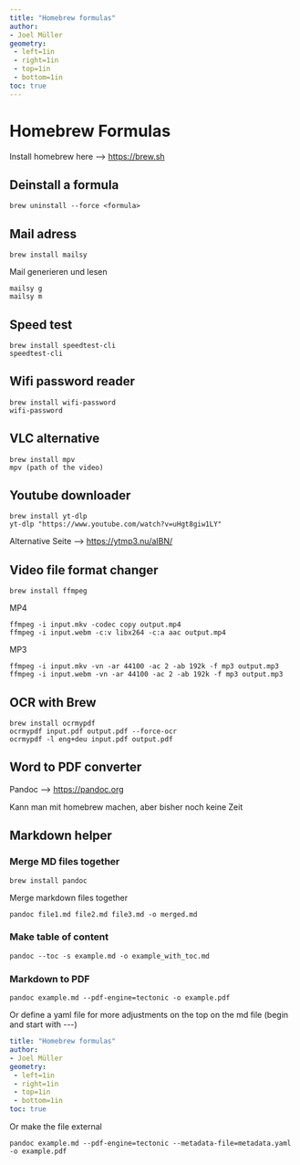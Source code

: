 ```yaml
---
title: "Homebrew formulas"
author:
- Joel Müller
geometry: 
 - left=1in
 - right=1in
 - top=1in
 - bottom=1in
toc: true
---
```


# Homebrew Formulas

Install homebrew here --> https://brew.sh

## Deinstall a formula

```shell
brew uninstall --force <formula>
```

## Mail adress

```
brew install mailsy
```

Mail generieren und lesen

```
mailsy g
mailsy m
```

## Speed test

```
brew install speedtest-cli
speedtest-cli
```

## Wifi password reader

```
brew install wifi-password
wifi-password
```

## VLC alternative

```
brew install mpv
mpv (path of the video)
```

## Youtube downloader

```
brew install yt-dlp
yt-dlp "https://www.youtube.com/watch?v=uHgt8giw1LY"
```

Alternative Seite —> https://ytmp3.nu/aIBN/

## Video file format changer

```
brew install ffmpeg
```

MP4

```
ffmpeg -i input.mkv -codec copy output.mp4
ffmpeg -i input.webm -c:v libx264 -c:a aac output.mp4
```

MP3

```
ffmpeg -i input.mkv -vn -ar 44100 -ac 2 -ab 192k -f mp3 output.mp3
ffmpeg -i input.webm -vn -ar 44100 -ac 2 -ab 192k -f mp3 output.mp3
```

## OCR with Brew

```
brew install ocrmypdf
ocrmypdf input.pdf output.pdf --force-ocr
ocrmypdf -l eng+deu input.pdf output.pdf
```

## Word to PDF converter

Pandoc --> https://pandoc.org

Kann man mit homebrew machen, aber bisher noch keine Zeit

## Markdown helper

### Merge MD files together

```shell
brew install pandoc
```

Merge markdown files together

```shell
pandoc file1.md file2.md file3.md -o merged.md
```

### Make table of content

```shell
pandoc --toc -s example.md -o example_with_toc.md
```

### Markdown to PDF

```shell
pandoc example.md --pdf-engine=tectonic -o example.pdf
```

Or define a yaml file for more adjustments on the top on the md file (begin and start with ---)

```yaml
title: "Homebrew formulas"
author:
- Joel Müller
geometry: 
 - left=1in
 - right=1in
 - top=1in
 - bottom=1in
toc: true
```

Or make the file external

```shell
pandoc example.md --pdf-engine=tectonic --metadata-file=metadata.yaml -o example.pdf
```